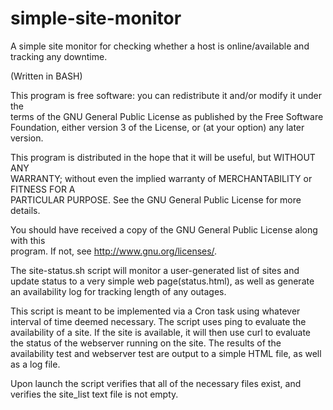 # simple-site-monitor

A simple site monitor for checking whether a host is online/available and tracking any downtime.  

(Written in BASH)

This program is free software: you can redistribute it and/or modify it under the     
terms of the GNU General Public License as published by the Free Software             
Foundation, either version 3 of the License, or (at your option) any later version.   
                                                                                      
This program is distributed in the hope that it will be useful, but WITHOUT ANY       
WARRANTY; without even the implied warranty of MERCHANTABILITY or FITNESS FOR A       
PARTICULAR PURPOSE. See the GNU General Public License for more details.              
                                                                                      
You should have received a copy of the GNU General Public License along with this     
program. If not, see http://www.gnu.org/licenses/.                                    
                                                                                      


The site-status.sh script will monitor a user-generated list of sites and
update status to a very simple web page(status.html), as well as generate an availability
log for tracking length of any outages.

This script is meant to be implemented via a Cron task using whatever interval
of time deemed necessary. The script uses ping to evaluate the availability 
of a site. If the site is available, it will then use curl to evaluate the status 
of the webserver running on the site.  The results of the availability test and
webserver test are output to a simple HTML file, as well as a log file.

Upon launch the script verifies that all of the necessary files exist, and verifies 
the site_list text file is not empty.


